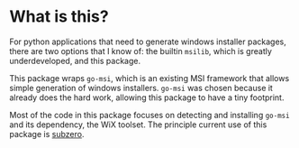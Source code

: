 # What is this?

For python applications that need to generate windows installer packages,
there are two options that I know of: the builtin `msilib`, which is 
greatly underdeveloped, and this package.

 This package wraps `go-msi`, which is an existing MSI framework that allows
 simple generation of windows installers. `go-msi` was chosen because it already
 does the hard work, allowing this package to have a tiny footprint.

 Most of the code in this package focuses on detecting and installing `go-msi`
 and its dependency, the WiX toolset. The principle current use of this package
 is [subzero][1].

 [1]: https://github.com/xoviat/subzero